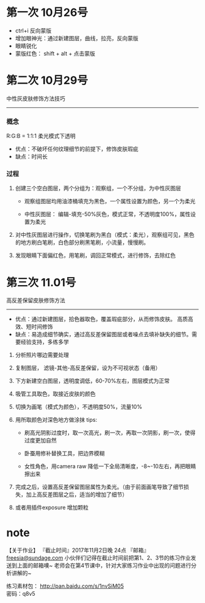 # 第一次 10月26号



- ctrl+i 反向蒙版
- 增加眼神光：通过新建图层，曲线，拉亮，反向蒙版
- 眼睛锐化
- 蒙版红色： shift + alt + 点击蒙版

# 第二次 10月29号


中性灰皮肤修饰方法技巧


----


### 概念
R:G:B = 1:1:1
柔光模式下透明
- 优点：不破坏任何纹理细节的前提下，修饰皮肤瑕疵
- 缺点：时间长


### 过程
1. 创建三个空白图层，两个分组为：观察组，一个不分组，为中性灰图层
    - 观察组图层均用油漆桶填充为黑色，一个属性设置为颜色，另一个为柔光

    - 中性灰图层： 编辑-填充-50%灰色，模式正常，不透明度100%，属性设置为柔光

2. 对中性灰图层进行操作，切换笔刷为黑白（模式：柔光），观察组可见，黑色的地方刷白笔刷，白色部分刷黑笔刷，小流量，慢慢刷。
3. 发现眼睛下面偏红色，用笔刷，调回正常模式，进行修饰，去除红色


# 第三次 11.01号


高反差保留皮肤修饰方法


----------------------


- 优点：通过新建图层，拾色器取色，覆盖瑕疵部分，从而修饰皮肤。 高质高效、短时间修饰
- 缺点：易造成细节确实，通过高反差保留图层或者噪点去填补缺失的细节。需要经验支持，多练多学


1. 分析照片哪边需要处理
2. 复制图层， 滤镜-其他-高反差保留，设为不可视状态（备用）
3. 下方新建空白图层，透明度调低，60-70%左右，图层模式为正常
4. 吸管工具取色，取接近皮肤的颜色
5. 切换为画笔（模式为颜色），不透明度50%，流量10%
6. 用所取颜色对深色地方做涂抹
    tips: 
    - 刷高光阴影过度时，取一次高光，刷一次，再取一次阴影，刷一次，使得过度更加自然

    - 卧蚕用修补替换工具，把边界模糊

    - 女性角色，用camera raw 降低一下全局清晰度，-8~-10左右，再把眼睛擦出来

7. 完成之后，设置高反差保留图层属性为柔光。（由于前面画笔导致了细节损失，加上高反差图层之后，适当的增加了细节）
8. 或者用插件exposure 增加颗粒
 
# note


【关于作业】
『截止时间』2017年11月2日晚 24点
『邮箱』freesia@sundage.com
小伙伴们记得在截止时间前把第1、2、3节的练习作业发送到上面的邮箱噢~
老师会在第4节课中，针对大家练习作业中出现的问题进行分析讲解的~

练习素材包：   http://pan.baidu.com/s/1nvSiM05  
密码：q8v5


